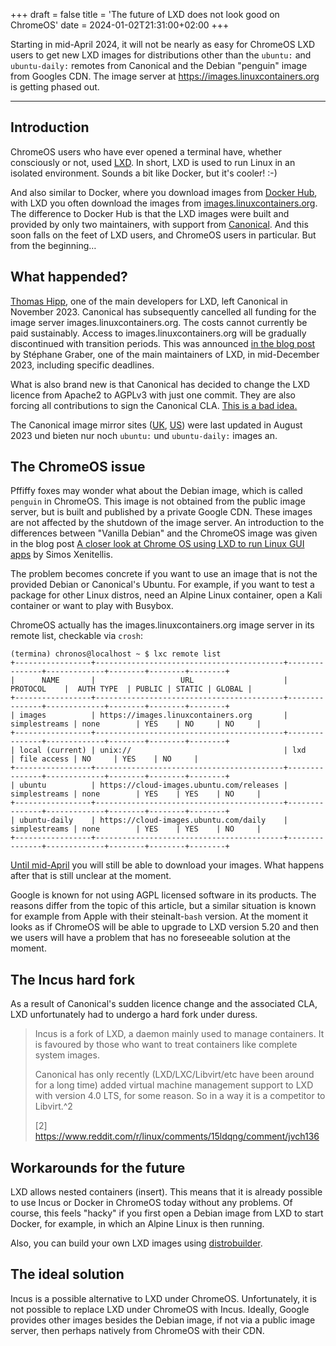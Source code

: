 +++
draft = false
title = 'The future of LXD does not look good on ChromeOS'
date = 2024-01-02T21:31:00+02:00
+++

Starting in mid-April 2024, it will not be nearly as easy for ChromeOS LXD users to get new LXD images for distributions other than the `ubuntu:` and `ubuntu-daily:` remotes from Canonical and the Debian "penguin" image from Googles CDN. The image server at https://images.linuxcontainers.org is getting phased out.

---

## Introduction

ChromeOS users who have ever opened a terminal have, whether consciously or not, used [LXD](https://wiki.archlinux.org/title/LXD). In short, LXD is used to run Linux in an isolated environment. Sounds a bit like Docker, but it's cooler! :-) 

And also similar to Docker, where you download images from [Docker Hub](https://hub.docker.com), with LXD you often download the images from [images.linuxcontainers.org](https://images.linuxcontainers.org). The difference to Docker Hub is that the LXD images were built and provided by only two maintainers, with support from [Canonical](https://canonical.com/). And this soon falls on the feet of LXD users, and ChromeOS users in particular. But from the beginning…

## What happended?

[Thomas Hipp](https://github.com/monstermunchkin), one of the main developers for LXD, left Canonical in November 2023. Canonical has subsequently cancelled all funding for the image server images.linuxcontainers.org. The costs cannot currently be paid sustainably. Access to images.linuxcontainers.org will be gradually discontinued with transition periods. This was announced [in the blog post](https://discuss.linuxcontainers.org/t/important-notice-for-lxd-users-image-server/18479) by Stéphane Graber, one of the main maintainers of LXD, in mid-December 2023, including specific deadlines.

What is also brand new is that Canonical has decided to change the LXD licence from Apache2 to AGPLv3 with just one commit. They are also forcing all contributions to sign the Canonical CLA. [This is a bad idea.](https://stgraber.org/2023/12/12/lxd-now-re-licensed-and-under-a-cla)

The Canonical image mirror sites ([UK](https://uk.lxd.images.canonical.com/), [US](https://us.lxd.images.canonical.com/)) were last updated in August 2023 und bieten nur noch `ubuntu:` und `ubuntu-daily:` images an.

## The ChromeOS issue

Pffiffy foxes may wonder what about the Debian image, which is called `penguin` in ChromeOS. This image is not obtained from the public image server, but is built and published by a private Google CDN. These images are not affected by the shutdown of the image server. An introduction to the differences between "Vanilla Debian" and the ChromeOS image was given in the blog post [A closer look at Chrome OS using LXD to run Linux GUI apps](https://blog.simos.info/a-closer-look-at-chrome-os-using-lxd-to-run-linux-gui-apps-project-crostini/) by Simos Xenitellis.

The problem becomes concrete if you want to use an image that is not the provided Debian or Canonical's Ubuntu. For example, if you want to test a package for other Linux distros, need an Alpine Linux container, open a Kali container or want to play with Busybox.

ChromeOS actually has the images.linuxcontainers.org image server in its remote list, checkable via `crosh`:

```shell
(termina) chronos@localhost ~ $ lxc remote list   
+-----------------+------------------------------------------+---------------+-------------+--------+--------+--------+
|      NAME       |                   URL                    |   PROTOCOL    |  AUTH TYPE  | PUBLIC | STATIC | GLOBAL |
+-----------------+------------------------------------------+---------------+-------------+--------+--------+--------+
| images          | https://images.linuxcontainers.org       | simplestreams | none        | YES    | NO     | NO     |
+-----------------+------------------------------------------+---------------+-------------+--------+--------+--------+
| local (current) | unix://                                  | lxd           | file access | NO     | YES    | NO     |
+-----------------+------------------------------------------+---------------+-------------+--------+--------+--------+
| ubuntu          | https://cloud-images.ubuntu.com/releases | simplestreams | none        | YES    | YES    | NO     |
+-----------------+------------------------------------------+---------------+-------------+--------+--------+--------+
| ubuntu-daily    | https://cloud-images.ubuntu.com/daily    | simplestreams | none        | YES    | YES    | NO     |
+-----------------+------------------------------------------+---------------+-------------+--------+--------+--------+
```

[Until mid-April](https://discuss.linuxcontainers.org/t/the-future-of-lxc-incus-images-on-chromeos/18590) you will still be able to download your images. What happens after that is still unclear at the moment.

Google is known for not using AGPL licensed software in its products. The reasons differ from the topic of this article, but a similar situation is known for example from Apple with their steinalt-`bash` version. At the moment it looks as if ChromeOS will be able to upgrade to LXD version 5.20 and then we users will have a problem that has no foreseeable solution at the moment. 

## The Incus hard fork

As a result of Canonical's sudden licence change and the associated CLA, LXD unfortunately had to undergo a hard fork under duress.

> Incus is a fork of LXD, a daemon mainly used to manage containers. It is favoured by those who want to treat containers like complete system images.
> 
> Canonical has only recently (LXD/LXC/Libvirt/etc have been around for a long time) added virtual machine management support to LXD with version 4.0 LTS, for some reason. So in a way it is a competitor to Libvirt.^2
>
> [2] https://www.reddit.com/r/linux/comments/15ldqng/comment/jvch136

## Workarounds for the future

LXD allows nested containers (insert). This means that it is already possible to use Incus or Docker in ChromeOS today without any problems. Of course, this feels "hacky" if you first open a Debian image from LXD to start Docker, for example, in which an Alpine Linux is then running.

Also, you can build your own LXD images using [distrobuilder](https://linuxcontainers.org/distrobuilder/introduction/).

## The ideal solution

Incus is a possible alternative to LXD under ChromeOS. Unfortunately, it is not possible to replace LXD under ChromeOS with Incus.
Ideally, Google provides other images besides the Debian image, if not via a public image server, then perhaps natively from ChromeOS with their CDN.